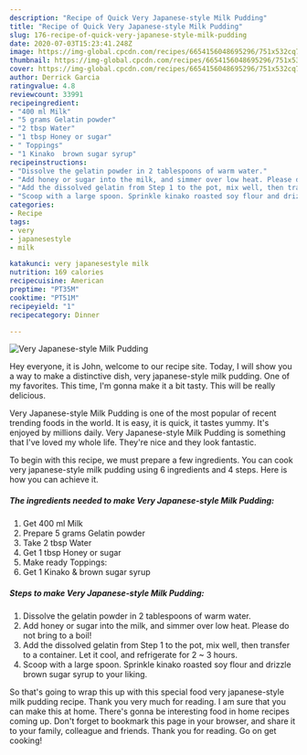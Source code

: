 ```yaml
---
description: "Recipe of Quick Very Japanese-style Milk Pudding"
title: "Recipe of Quick Very Japanese-style Milk Pudding"
slug: 176-recipe-of-quick-very-japanese-style-milk-pudding
date: 2020-07-03T15:23:41.248Z
image: https://img-global.cpcdn.com/recipes/6654156048695296/751x532cq70/very-japanese-style-milk-pudding-recipe-main-photo.jpg
thumbnail: https://img-global.cpcdn.com/recipes/6654156048695296/751x532cq70/very-japanese-style-milk-pudding-recipe-main-photo.jpg
cover: https://img-global.cpcdn.com/recipes/6654156048695296/751x532cq70/very-japanese-style-milk-pudding-recipe-main-photo.jpg
author: Derrick Garcia
ratingvalue: 4.8
reviewcount: 33991
recipeingredient:
- "400 ml Milk"
- "5 grams Gelatin powder"
- "2 tbsp Water"
- "1 tbsp Honey or sugar"
- " Toppings"
- "1 Kinako  brown sugar syrup"
recipeinstructions:
- "Dissolve the gelatin powder in 2 tablespoons of warm water."
- "Add honey or sugar into the milk, and simmer over low heat. Please do not bring to a boil!"
- "Add the dissolved gelatin from Step 1 to the pot, mix well, then transfer to a container. Let it cool, and refrigerate for 2 ~ 3 hours."
- "Scoop with a large spoon. Sprinkle kinako roasted soy flour and drizzle brown sugar syrup to your liking."
categories:
- Recipe
tags:
- very
- japanesestyle
- milk

katakunci: very japanesestyle milk 
nutrition: 169 calories
recipecuisine: American
preptime: "PT35M"
cooktime: "PT51M"
recipeyield: "1"
recipecategory: Dinner

---
```



![Very Japanese-style Milk Pudding](https://img-global.cpcdn.com/recipes/6654156048695296/751x532cq70/very-japanese-style-milk-pudding-recipe-main-photo.jpg)

Hey everyone, it is John, welcome to our recipe site. Today, I will show you a way to make a distinctive dish, very japanese-style milk pudding. One of my favorites. This time, I'm gonna make it a bit tasty. This will be really delicious.



Very Japanese-style Milk Pudding is one of the most popular of recent trending foods in the world. It is easy, it is quick, it tastes yummy. It's enjoyed by millions daily. Very Japanese-style Milk Pudding is something that I've loved my whole life. They're nice and they look fantastic.


To begin with this recipe, we must prepare a few ingredients. You can cook very japanese-style milk pudding using 6 ingredients and 4 steps. Here is how you can achieve it.

<!--inarticleads1-->

##### The ingredients needed to make Very Japanese-style Milk Pudding:

1. Get 400 ml Milk
1. Prepare 5 grams Gelatin powder
1. Take 2 tbsp Water
1. Get 1 tbsp Honey or sugar
1. Make ready  Toppings:
1. Get 1 Kinako &amp; brown sugar syrup




<!--inarticleads2-->

##### Steps to make Very Japanese-style Milk Pudding:

1. Dissolve the gelatin powder in 2 tablespoons of warm water.
1. Add honey or sugar into the milk, and simmer over low heat. Please do not bring to a boil!
1. Add the dissolved gelatin from Step 1 to the pot, mix well, then transfer to a container. Let it cool, and refrigerate for 2 ~ 3 hours.
1. Scoop with a large spoon. Sprinkle kinako roasted soy flour and drizzle brown sugar syrup to your liking.




So that's going to wrap this up with this special food very japanese-style milk pudding recipe. Thank you very much for reading. I am sure that you can make this at home. There's gonna be interesting food in home recipes coming up. Don't forget to bookmark this page in your browser, and share it to your family, colleague and friends. Thank you for reading. Go on get cooking!
